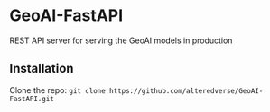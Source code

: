 # GeoAI-FastAPI
REST API server for serving the GeoAI models in production

## Installation

Clone the repo: `git clone https://github.com/alteredverse/GeoAI-FastAPI.git`

